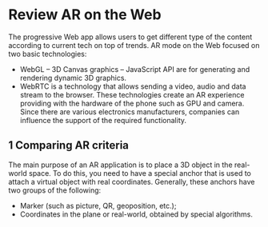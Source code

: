 # Review AR on the Web

The progressive Web app allows users to get different type of the content according to current tech on top of trends. AR mode on the Web focused on two basic technologies:
* WebGL – 3D Canvas graphics – JavaScript API are for generating and rendering dynamic 3D graphics.
* WebRTC is a technology that allows sending a video, audio and data stream to the browser.
These technologies create an AR experience providing with the hardware of the phone such as GPU and camera. Since there are various electronics manufacturers, companies can influence the support of the required functionality.


## 1 Comparing AR criteria

The main purpose of an AR application is to place a 3D object in the real-world space. To do this, you need to have a special anchor that is used to attach a virtual object with real coordinates. Generally, these anchors have two groups of the following:
* Marker (such as picture, QR, geoposition, etc.);
* Coordinates in the plane or real-world, obtained by special algorithms.
